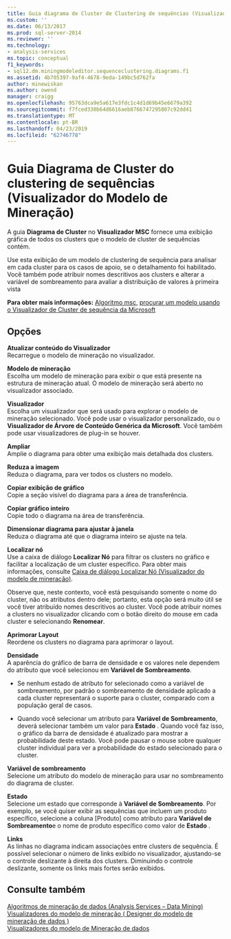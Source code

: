 ```yaml
---
title: Guia diagrama de Cluster de Clustering de sequências (Visualizador do modelo de mineração | Microsoft Docs
ms.custom: ''
ms.date: 06/13/2017
ms.prod: sql-server-2014
ms.reviewer: ''
ms.technology:
- analysis-services
ms.topic: conceptual
f1_keywords:
- sql12.dm.miningmodeleditor.sequenceclustering.diagrams.f1
ms.assetid: 4b705397-9af4-4678-9eda-149bc5d762fa
author: minewiskan
ms.author: owend
manager: craigg
ms.openlocfilehash: 95763dca9e5a617e3fdc1c4d1d69b45e6679a392
ms.sourcegitcommit: f7fced330b64d6616aeb8766747295807c92dd41
ms.translationtype: MT
ms.contentlocale: pt-BR
ms.lasthandoff: 04/23/2019
ms.locfileid: "62746778"
---
```

# <a name="sequence-clustering-cluster-diagram-tab-mining-model-viewer"></a>Guia Diagrama de Cluster do clustering de sequências (Visualizador do Modelo de Mineração)
  A guia **Diagrama de Cluster** no **Visualizador MSC** fornece uma exibição gráfica de todos os clusters que o modelo de cluster de sequências contém.  
  
 Use esta exibição de um modelo de clustering de sequência para analisar em cada cluster para os casos de apoio, se o detalhamento foi habilitado. Você também pode atribuir nomes descritivos aos clusters e alterar a variável de sombreamento para avaliar a distribuição de valores à primeira vista  
  
 **Para obter mais informações:** [Algoritmo msc](data-mining/microsoft-sequence-clustering-algorithm.md), [procurar um modelo usando o Visualizador de Cluster de sequência da Microsoft](data-mining/browse-a-model-using-the-microsoft-sequence-cluster-viewer.md)  
  
## <a name="options"></a>Opções  
 **Atualizar conteúdo do Visualizador**  
 Recarregue o modelo de mineração no visualizador.  
  
 **Modelo de mineração**  
 Escolha um modelo de mineração para exibir o que está presente na estrutura de mineração atual. O modelo de mineração será aberto no visualizador associado.  
  
 **Visualizador**  
 Escolha um visualizador que será usado para explorar o modelo de mineração selecionado. Você pode usar o visualizador personalizado, ou o **Visualizador de Árvore de Conteúdo Genérica da Microsoft**. Você também pode usar visualizadores de plug-in se houver.  
  
 **Ampliar**  
 Amplie o diagrama para obter uma exibição mais detalhada dos clusters.  
  
 **Reduza a imagem**  
 Reduza o diagrama, para ver todos os clusters no modelo.  
  
 **Copiar exibição de gráfico**  
 Copie a seção visível do diagrama para a área de transferência.  
  
 **Copiar gráfico inteiro**  
 Copie todo o diagrama na área de transferência.  
  
 **Dimensionar diagrama para ajustar à janela**  
 Reduza o diagrama até que o diagrama inteiro se ajuste na tela.  
  
 **Localizar nó**  
 Use a caixa de diálogo **Localizar Nó** para filtrar os clusters no gráfico e facilitar a localização de um cluster específico. Para obter mais informações, consulte [Caixa de diálogo Localizar Nó &#40;Visualizador do modelo de mineração&#41;](find-node-dialog-box-mining-model-viewer.md).  
  
 Observe que, neste contexto, você está pesquisando somente o nome do cluster, não os atributos dentro dele; portanto, esta opção será muito útil se você tiver atribuído nomes descritivos ao cluster. Você pode atribuir nomes a clusters no visualizador clicando com o botão direito do mouse em cada cluster e selecionando **Renomear**.  
  
 **Aprimorar Layout**  
 Reordene os clusters no diagrama para aprimorar o layout.  
  
 **Densidade**  
 A aparência do gráfico de barra de densidade e os valores nele dependem do atributo que você selecionou em **Variável de Sombreamento**.  
  
-   Se nenhum estado de atributo for selecionado como a variável de sombreamento, por padrão o sombreamento de densidade aplicado a cada cluster representará o suporte para o cluster, comparado com a população geral de casos.  
  
-   Quando você selecionar um atributo para **Variável de Sombreamento**, deverá selecionar também um valor para **Estado** . Quando você faz isso, o gráfico da barra de densidade é atualizado para mostrar a probabilidade deste estado. Você pode pausar o mouse sobre qualquer cluster individual para ver a probabilidade do estado selecionado para o cluster.  
  
 **Variável de sombreamento**  
 Selecione um atributo do modelo de mineração para usar no sombreamento do diagrama de cluster.  
  
 **Estado**  
 Selecione um estado que corresponde à **Variável de Sombreamento**. Por exemplo, se você quiser exibir as sequências que incluem um produto específico, selecione a coluna [Produto] como atributo para **Variável de Sombreamento**e o nome de produto específico como valor de **Estado** .  
  
 **Links**  
 As linhas no diagrama indicam associações entre clusters de sequência. É possível selecionar o número de links exibido no visualizador, ajustando-se o controle deslizante à direita dos clusters. Diminuindo o controle deslizante, somente os links mais fortes serão exibidos.  
  
## <a name="see-also"></a>Consulte também  
 [Algoritmos de mineração de dados &#40;Analysis Services – Data Mining&#41;](data-mining/data-mining-algorithms-analysis-services-data-mining.md)   
 [Visualizadores do modelo de mineração &#40; Designer do modelo de mineração de dados &#41;](mining-model-viewers-data-mining-model-designer.md)   
 [Visualizadores do modelo de Mineração de dados](data-mining/data-mining-model-viewers.md)  
  
  
